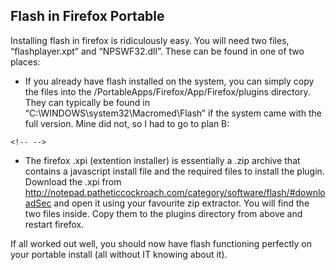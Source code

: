## Flash in Firefox Portable

Installing flash in firefox is ridiculously easy. You will need two files, “flashplayer.xpt” and “NPSWF32.dll”. These can be found in one of two places:

-   If you already have flash installed on the system, you can simply copy the files into the /PortableApps/Firefox/App/Firefox/plugins directory. They can typically be found in “C:\\WINDOWS\\system32\\Macromed\\Flash” if the system came with the full version. Mine did not, so I had to go to plan B:

```{=html}
<!-- -->
```
-   The firefox .xpi (extention installer) is essentially a .zip archive that contains a javascript install file and the required files to install the plugin. Download the .xpi from <http://notepad.patheticcockroach.com/category/software/flash/#downloadSec> and open it using your favourite zip extractor. You will find the two files inside. Copy them to the plugins directory from above and restart firefox.

If all worked out well, you should now have flash functioning perfectly on your portable install (all without IT knowing about it).
